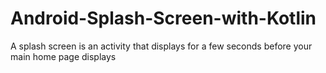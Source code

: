 # Android-Splash-Screen-with-Kotlin
A splash screen is an activity that displays for a few seconds before your main home page displays
